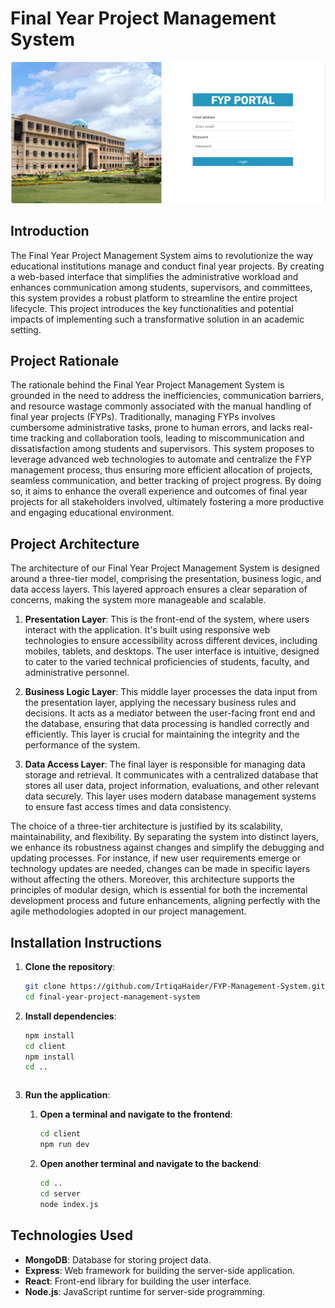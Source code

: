 # Final Year Project Management System

![FYP PORTAL front screen](images/1.png)

## Introduction

The Final Year Project Management System aims to revolutionize the way educational institutions manage and conduct final year projects. By creating a web-based interface that simplifies the administrative workload and enhances communication among students, supervisors, and committees, this system provides a robust platform to streamline the entire project lifecycle. This project introduces the key functionalities and potential impacts of implementing such a transformative solution in an academic setting.

## Project Rationale

The rationale behind the Final Year Project Management System is grounded in the need to address the inefficiencies, communication barriers, and resource wastage commonly associated with the manual handling of final year projects (FYPs). Traditionally, managing FYPs involves cumbersome administrative tasks, prone to human errors, and lacks real-time tracking and collaboration tools, leading to miscommunication and dissatisfaction among students and supervisors. This system proposes to leverage advanced web technologies to automate and centralize the FYP management process, thus ensuring more efficient allocation of projects, seamless communication, and better tracking of project progress. By doing so, it aims to enhance the overall experience and outcomes of final year projects for all stakeholders involved, ultimately fostering a more productive and engaging educational environment.

## Project Architecture

The architecture of our Final Year Project Management System is designed around a three-tier model, comprising the presentation, business logic, and data access layers. This layered approach ensures a clear separation of concerns, making the system more manageable and scalable.

1. **Presentation Layer**: This is the front-end of the system, where users interact with the application. It's built using responsive web technologies to ensure accessibility across different devices, including mobiles, tablets, and desktops. The user interface is intuitive, designed to cater to the varied technical proficiencies of students, faculty, and administrative personnel.
   
2. **Business Logic Layer**: This middle layer processes the data input from the presentation layer, applying the necessary business rules and decisions. It acts as a mediator between the user-facing front end and the database, ensuring that data processing is handled correctly and efficiently. This layer is crucial for maintaining the integrity and the performance of the system.
   
3. **Data Access Layer**: The final layer is responsible for managing data storage and retrieval. It communicates with a centralized database that stores all user data, project information, evaluations, and other relevant data securely. This layer uses modern database management systems to ensure fast access times and data consistency.

The choice of a three-tier architecture is justified by its scalability, maintainability, and flexibility. By separating the system into distinct layers, we enhance its robustness against changes and simplify the debugging and updating processes. For instance, if new user requirements emerge or technology updates are needed, changes can be made in specific layers without affecting the others. Moreover, this architecture supports the principles of modular design, which is essential for both the incremental development process and future enhancements, aligning perfectly with the agile methodologies adopted in our project management.

## Installation Instructions

1. **Clone the repository**:
    ```bash
    git clone https://github.com/IrtiqaHaider/FYP-Management-System.git
    cd final-year-project-management-system
    ```

2. **Install dependencies**:
    ```bash
    npm install
    cd client
    npm install
    cd ..
    ```

    ```

4. **Run the application**:
    1. **Open a terminal and navigate to the frontend**:
        ```bash
        cd client
        npm run dev
        ```
    2. **Open another terminal and navigate to the backend**:
        ```bash
        cd ..
        cd server
        node index.js
        ```

## Technologies Used

- **MongoDB**: Database for storing project data.
- **Express**: Web framework for building the server-side application.
- **React**: Front-end library for building the user interface.
- **Node.js**: JavaScript runtime for server-side programming.

